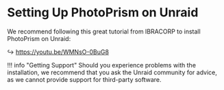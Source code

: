 # Setting Up PhotoPrism on Unraid

We recommend following this great tutorial from IBRACORP to install PhotoPrism on Unraid:

↪ <https://youtu.be/WMNsO-0BuG8>

!!! info "Getting Support"
    Should you experience problems with the installation, we recommend that you ask the Unraid community for advice, as we cannot provide support for third-party software.
